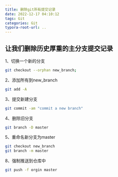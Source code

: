 ```yaml
---
title: 删除git所有提交记录
date: 2022-12-17 04:10:12
tags: Git
categories: Git
typora-root-url: ..
---
```


## 让我们删除历史厚重的主分支提交记录

1、切换一个新的分支

```bash
git checkout --orphan new_branch;
```

2、添加所有到new_branch

```bash
git add -A
```

3、提交新建分支

```bash
git commit -am "commit a new branch"
```

4、删除旧分支

```bash
git branch -D master
```

5、重命名新分支为master

```bash
git checkout new_branch
git branch -m master
```

8、强制推送到仓库中

```bash
git push -f orgin master
```